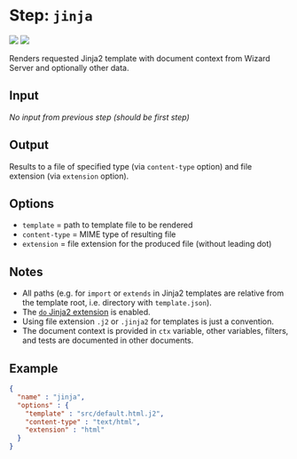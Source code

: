# Step: `jinja`

![](https://img.shields.io/badge/status-stable-green)
![](https://img.shields.io/badge/metamodel%20version-%E2%89%A5%201-blue)

Renders requested Jinja2 template with document context from Wizard Server and optionally other data.

## Input

*No input from previous step (should be first step)*

## Output

Results to a file of specified type (via `content-type` option) and file extension (via `extension` option).

## Options

* `template` = path to template file to be rendered
* `content-type` = MIME type of resulting file
* `extension` = file extension for the produced file (without leading dot)

## Notes

* All paths (e.g. for `import` or `extends` in Jinja2 templates are relative from the template root, i.e. directory with `template.json`).
* The [`do` Jinja2 extension](https://jinja.palletsprojects.com/en/3.0.x/extensions/#expression-statement) is enabled.
* Using file extension `.j2` or `.jinja2` for templates is just a convention.
* The document context is provided in `ctx` variable, other variables, filters, and tests are documented in other documents.

## Example

```json
{
  "name" : "jinja",
  "options" : {
    "template" : "src/default.html.j2",
    "content-type" : "text/html",
    "extension" : "html"
  }
}
```
